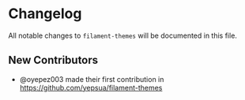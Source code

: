 # Changelog

All notable changes to `filament-themes` will be documented in this file.

## New Contributors

- @oyepez003 made their first contribution in https://github.com/yepsua/filament-themes
